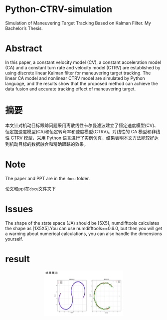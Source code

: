# Python-CTRV-simulation
Simulation of Maneuvering Target Tracking Based on Kalman Filter. My Bachelor’s Thesis.

# Abstract
In this paper, a constant velocity model (CV), a constant acceleration model (CA) and a
constant turn rate and velocity model (CTRV) are established by using discrete linear Kalman
filter for maneuvering target tracking. The linear CA model and nonlinear CTRV model are
simulated by Python language, and the results show that the proposed method can achieve the
data fusion and accurate tracking effect of maneuvering target.

# 摘要
本文针对机动目标跟踪问题采用离散线性卡尔曼滤波建立了恒定速度模型(CV)、恒定加速度模型(CA)和恒定转弯率和速度模型(CTRV)。对线性的 CA 模型和非线性 CTRV 模型，采用 Python 语言进行了实例仿真，结果表明本文方法能较好达到机动目标的数据融合和精确跟踪的效果。

# Note
The paper and PPT are in the `docu` folder.

论文和ppt在`docu`文件夹下

# Issues
The shape of the state space (JA) should be [5X5], numdifftools calculates the shape as [1X5X5].You can use numdifftools==0.6.0, but then you will get a warning about numerical calculations, you can also handle the dimensions yourself.

# result
<div align=center><img src="results.png" width="50%"></div>
